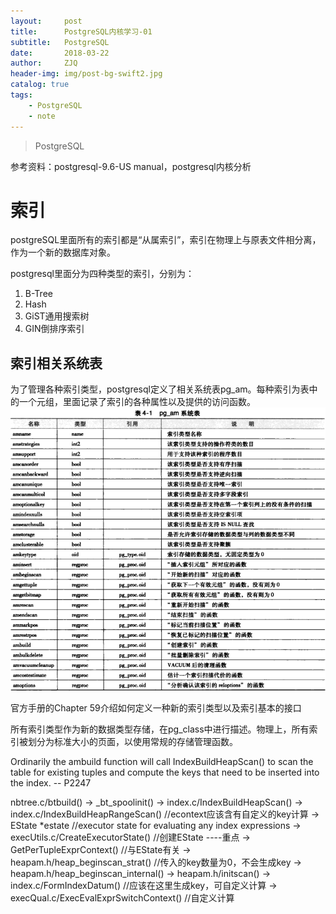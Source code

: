 ```yaml
---
layout:     post
title:      PostgreSQL内核学习-01
subtitle:   PostgreSQL
date:       2018-03-22
author:     ZJQ
header-img: img/post-bg-swift2.jpg
catalog: true
tags:
    - PostgreSQL
    - note
---
```


> PostgreSQL

参考资料：postgresql-9.6-US manual，postgresql内核分析

# 索引 #
postgreSQL里面所有的索引都是“从属索引”，索引在物理上与原表文件相分离，作为一个新的数据库对象。

postgresql里面分为四种类型的索引，分别为：
1. B-Tree
2. Hash
3. GiST通用搜索树
4. GIN倒排序索引

## 索引相关系统表 ##
为了管理各种索引类型，postgresql定义了相关系统表pg_am。每种索引为表中的一个元组，里面记录了索引的各种属性以及提供的访问函数。
![](img/pg_am系统表.png)

官方手册的Chapter 59介绍如何定义一种新的索引类型以及索引基本的接口

所有索引类型作为新的数据类型存储，在pg_class中进行描述。物理上，所有索引被划分为标准大小的页面，以使用常规的存储管理函数。

Ordinarily the ambuild function will call IndexBuildHeapScan() to scan the table for existing tuples and compute the keys that need to be inserted into the index. -- P2247

nbtree.c/btbuild()
-> _bt_spoolinit()
-> index.c/IndexBuildHeapScan()
	-> index.c/IndexBuildHeapRangeScan() //econtext应该含有自定义的key计算
		-> EState *estate //executor state for evaluating any index expressions
		-> execUtils.c/CreateExecutorState() //创建EState ----重点
		-> GetPerTupleExprContext() //与EState有关
		-> heapam.h/heap_beginscan_strat() //传入的key数量为0，不会生成key
			-> heapam.h/heap_beginscan_internal()
				-> heapam.h/initscan()
		-> index.c/FormIndexDatum() //应该在这里生成key，可自定义计算
			-> execQual.c/ExecEvalExprSwitchContext() //自定义计算